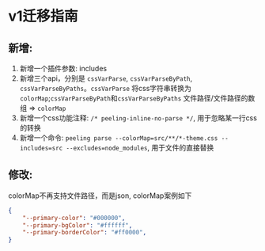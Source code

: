 # v1迁移指南

## 新增:
1. 新增一个插件参数: includes
2. 新增三个api，分别是 `cssVarParse`, `cssVarParseByPath`, `cssVarParseByPaths`。`cssVarParse` 将css字符串转换为 `colorMap`;`cssVarParseByPath`和`cssVarParseByPaths` 文件路径/文件路径的数组 => `colorMap`
3. 新增一个css功能注释: `/* peeling-inline-no-parse */`, 用于忽略某一行css的转换
4. 新增一个命令: `peeling parse --colorMap=src/**/*-theme.css --includes=src --excludes=node_modules`, 用于文件的直接替换

## 修改:
colorMap不再支持文件路径，而是json, colorMap案例如下
```json
{
    "--primary-color": "#000000",
    "--primary-bgColor": "#ffffff",
    "--primary-borderColor": "#ff0000",
}
```